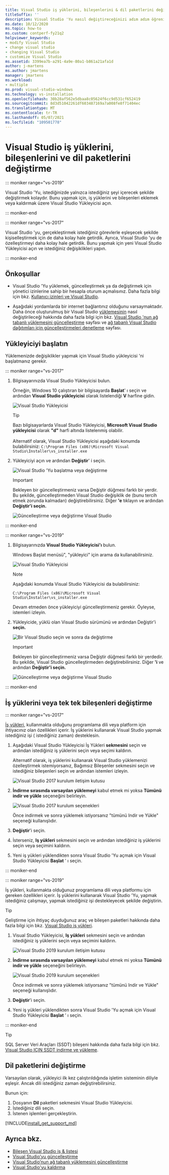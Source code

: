 ```yaml
---
title: Visual Studio iş yüklerini, bileşenlerini & dil paketlerini değiştirme
titleSuffix: ''
description: Visual Studio 'Yu nasıl değiştireceğinizi adım adım öğrenin.
ms.date: 10/12/2020
ms.topic: how-to
ms.custom: contperf-fy21q2
helpviewer_keywords:
- modify Visual Studio
- change visual studio
- changing Visual Studio
- customize Visual Studio
ms.assetid: 3399ea7b-a291-4a9e-80a1-b861a21afa1d
author: j-martens
ms.author: jmartens
manager: jmartens
ms.workload:
- multiple
ms.prod: visual-studio-windows
ms.technology: vs-installation
ms.openlocfilehash: 30b28af562e5dbaa8c05624f6cc9d531cf652419
ms.sourcegitcommit: 8d3d51042261df603487169a7a008fe8f71404ec
ms.translationtype: MT
ms.contentlocale: tr-TR
ms.lasthandoff: 05/07/2021
ms.locfileid: "109501778"
---
```

# <a name="modify-visual-studio-workloads-components-and-language-packs"></a>Visual Studio iş yüklerini, bileşenlerini ve dil paketlerini değiştirme

::: moniker range="vs-2019"

Visual Studio 'Yu, istediğinizde yalnızca istediğiniz şeyi içerecek şekilde değiştirmek kolaydır. Bunu yapmak için, iş yüklerini ve bileşenleri eklemek veya kaldırmak üzere Visual Studio Yükleyicisi açın.

::: moniker-end

::: moniker range="vs-2017"

Visual Studio 'yu, gerçekleştirmek istediğiniz görevlerle eşleşecek şekilde kişiselleştirmek için de daha kolay hale getirdik. Ayrıca, Visual Studio 'yu de özelleştirmeyi daha kolay hale getirdik. Bunu yapmak için yeni Visual Studio Yükleyicisi açın ve istediğiniz değişiklikleri yapın.

::: moniker-end

## <a name="prerequisites"></a>Önkoşullar

+ Visual Studio 'Yu yüklemek, güncelleştirmek ya da değiştirmek için yönetici izinlerine sahip bir hesapla oturum açmalısınız. Daha fazla bilgi için bkz. [Kullanıcı izinleri ve Visual Studio](../ide/user-permissions-and-visual-studio.md).

+ Aşağıdaki yordamlarda bir internet bağlantınız olduğunu varsaymaktadır. Daha önce oluşturulmuş bir Visual Studio [yüklemesinin](create-an-offline-installation-of-visual-studio.md) nasıl değiştirileceği hakkında daha fazla bilgi için bkz. [Visual Studio 'nun ağ tabanlı yüklemesini güncelleştirme](update-a-network-installation-of-visual-studio.md) sayfası ve [ağ tabanlı Visual Studio dağıtımları için güncelleştirmeleri denetleme](controlling-updates-to-visual-studio-deployments.md) sayfası.

## <a name="launch-the-installer"></a>Yükleyiciyi başlatın

Yüklemenizde değişiklikler yapmak için Visual Studio yükleyicisi 'ni başlatmanız gerekir.

::: moniker range="vs-2017"

1. Bilgisayarınızda Visual Studio Yükleyicisi bulun.

     Örneğin, Windows 10 çalıştıran bir bilgisayarda **Başlat**' ı seçin ve ardından **Visual Studio yükleyicisi** olarak listelendiği **V** harfine gidin.

     ![Visual Studio Yükleyicisi](media/locate-the-visual-studio-installer.png "Microsoft Visual Studio Yükleyicisini bulma")

     >[!TIP]
     >Bazı bilgisayarlarda Visual Studio Yükleyicisi, **Microsoft Visual Studio yükleyicisi** olarak **"d"** harfi altında listelenmiş olabilir.<br/><br/> Alternatif olarak, Visual Studio Yükleyicisi aşağıdaki konumda bulabilirsiniz: `C:\Program Files (x86)\Microsoft Visual Studio\Installer\vs_installer.exe`

1. Yükleyiciyi açın ve ardından **Değiştir**' i seçin.

     ![Visual Studio 'Yu başlatma veya değiştirme](media/modify-visual-studio.png "Visual Studio 2017'yi Değiştirme")

     > [!IMPORTANT]
     > Bekleyen bir güncelleştirmeniz varsa Değiştir düğmesi farklı bir yerdir. Bu şekilde, güncelleştirmeden Visual Studio değişiklik de (bunu tercih etmek zorunda kalmadan) değiştirebilirsiniz. Diğer **'e** tıklayın ve ardından **Değiştir'i seçin.**
     >
     > ![Güncelleştirme veya değiştirme Visual Studio](media/modify-or-update-visual-studio.png "2017'Visual Studio güncelleştirme veya değiştirme")

::: moniker-end

::: moniker range="vs-2019"

1. Bilgisayarınızda **Visual Studio Yükleyicisi'ı** bulun.

     Windows Başlat menüsü", "yükleyici" için arama da kullanabilirsiniz.

     ![Visual Studio Yükleyicisi](media/vs-2019/visual-studio-installer.png "Arama Visual Studio Yükleyicisi")

     > [!NOTE]
     > Aşağıdaki konumda Visual Studio Yükleyicisi da bulabilirsiniz:
     >
     > `C:\Program Files (x86)\Microsoft Visual Studio\Installer\vs_installer.exe`

    Devam etmeden önce yükleyiciyi güncelleştirmeniz gerekir. Öyleyse, istemleri izleyin.

1. Yükleyicide, yüklü olan Visual Studio sürümünü ve ardından Değiştir'i **seçin.**

     ![Bir Visual Studio seçin ve sonra da değiştirme](media/vs-2019/vs-installer-modify.png "2019 Visual Studio'ı seçin ve ardından değiştir")

     > [!IMPORTANT]
     > Bekleyen bir güncelleştirmeniz varsa Değiştir düğmesi farklı bir yerdedir. Bu şekilde, Visual Studio güncelleştirmeden değiştirebilirsiniz. Diğer **'i** ve ardından **Değiştir'i seçin.**
     >
     > ![Güncelleştirme veya değiştirme Visual Studio](media/vs-2019/modify-update-visual-studio.png "2019'Visual Studio güncelleştirme veya değiştirme")

::: moniker-end

## <a name="change-workloads-or-individual-components"></a>İş yüklerini veya tek tek bileşenleri değiştirme

::: moniker range="vs-2017"

 [İş yükleri,](https://visualstudio.microsoft.com/vs/support/selecting-workloads-visual-studio-2017/) kullanmakta olduğunu programlama dili veya platform için ihtiyacınız olan özellikleri içerir. İş yüklerini kullanarak Visual Studio yapmak istediğiniz işi ( istediğiniz zaman) desteklesin.

1. Aşağıdaki Visual Studio Yükleyicisi İş Yükleri **sekmesini** seçin ve ardından istediğiniz iş yüklerini seçin veya seçimi kaldırın.

   Alternatif olarak, iş yüklerini kullanarak Visual Studio yüklemenizi özelleştirmek istemiyorsanız, Bağımsız  Bileşenler sekmesini seçin ve istediğiniz bileşenleri seçin ve ardından istemleri izleyin.

    ![Visual Studio 2017 kurulum iletişim kutusu](media/modify-workloads.png "Visual Studio 2019'da iş yükü seçme")

1. **İndirme sırasında varsayılan yüklemeyi** kabul etmek mi yoksa **Tümünü indir ve yükle** seçeneğini belirleyin.

    ![Visual Studio 2017 kurulum seçenekleri](media/vs-2019/vs-installer-choose-install-or-download.png "İndirme sırasında yükleme veya ilk olarak indirmeyi ve daha sonra yüklemeyi seçin")

    Önce indirmek ve sonra yüklemek istiyorsanız "tümünü Indir ve Yükle" seçeneği kullanışlıdır.

1. **Değiştir**'i seçin.

1. İsterseniz, **Iş yükleri** sekmesini seçin ve ardından istediğiniz iş yüklerini seçin veya seçimini kaldırın.


1. Yeni iş yükleri yüklendikten sonra Visual Studio 'Yu açmak için Visual Studio Yükleyicisi **Başlat** ' ı seçin.

::: moniker-end

::: moniker range="vs-2019"

 İş yükleri, kullanmakta olduğunuz programlama dili veya platformu için gereken özellikleri içerir. İş yüklerini kullanarak Visual Studio 'Yu, yapmak istediğiniz çalışmayı, yapmak istediğiniz işi destekleyecek şekilde değiştirin.

 > [!TIP]
>Geliştirme için ihtiyaç duyduğunuz araç ve bileşen paketleri hakkında daha fazla bilgi için bkz. [Visual Studio iş yükleri](https://visualstudio.microsoft.com/vs/#workloads).

1. Visual Studio Yükleyicisi, **Iş yükleri** sekmesini seçin ve ardından istediğiniz iş yüklerini seçin veya seçimini kaldırın.

    ![Visual Studio 2019 kurulum iletişim kutusu](media/vs-2019/vs-installer-modify-workloads.png "Visual Studio 2019'da iş yükü seçme")

1. **İndirme sırasında varsayılan yüklemeyi** kabul etmek mi yoksa **Tümünü indir ve yükle** seçeneğini belirleyin.

    ![Visual Studio 2019 kurulum seçenekleri](media/vs-2019/vs-installer-choose-install-or-download.png "İndirme sırasında yükleme veya ilk olarak indirmeyi ve daha sonra yüklemeyi seçin")

    Önce indirmek ve sonra yüklemek istiyorsanız "tümünü Indir ve Yükle" seçeneği kullanışlıdır.

1. **Değiştir**'i seçin.

1. Yeni iş yükleri yüklendikten sonra Visual Studio 'Yu açmak için Visual Studio Yükleyicisi **Başlat** ' ı seçin.

::: moniker-end


>[!TIP]
> SQL Server Veri Araçları (SSDT) bileşeni hakkında daha fazla bilgi için bkz. [Visual Studio IÇIN SSDT indirme ve yükleme](/sql/ssdt/download-sql-server-data-tools-ssdt?view=sql-server-ver15&preserve-view=true).

## <a name="modify-language-packs"></a>Dil paketlerini değiştirme

Varsayılan olarak, yükleyici ilk kez çalıştırıldığında işletim sisteminin diliyle eşleşir. Ancak dili istediğiniz zaman değiştirebilirsiniz. 

Bunun için:
1. Dosyanın **Dil** paketleri sekmesini Visual Studio Yükleyicisi.
2. İstediğiniz dili seçin.
3. İstenen işlemleri gerçekleştirin.

[!INCLUDE[install_get_support_md](includes/install_get_support_md.md)]

## <a name="see-also"></a>Ayrıca bkz.

* [Bileşen Visual Studio iş & listesi](workload-and-component-ids.md)
* [Visual Studio’yu güncelleştirme](update-visual-studio.md)
* [Visual Studio’nun ağ tabanlı yüklemesini güncelleştirme](update-a-network-installation-of-visual-studio.md)
* [Visual Studio'yu kaldırma](uninstall-visual-studio.md)
